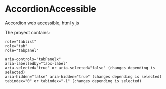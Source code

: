 # AccordionAccessible
Accordion web accessible, html y js

The proyect contains:

	role="tablist"
	role="tab"
	role="tabpanel"

	aria-controls="tabPanelx"
	aria-labelledby="tabx-label"
	aria-selected="true" or aria-selected="false" (changes depending is selected)
	aria-hidden="false" aria-hidden="true" (changes depending is selected)
	tabindex="0" or tabindex="-1" (changes depending is selected)
